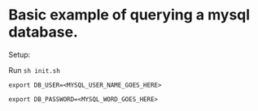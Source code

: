 # Basic example of querying a mysql database.


Setup:

Run `sh init.sh`

`export DB_USER=<MYSQL_USER_NAME_GOES_HERE>`

`export DB_PASSWORD=<MYSQL_WORD_GOES_HERE>`
